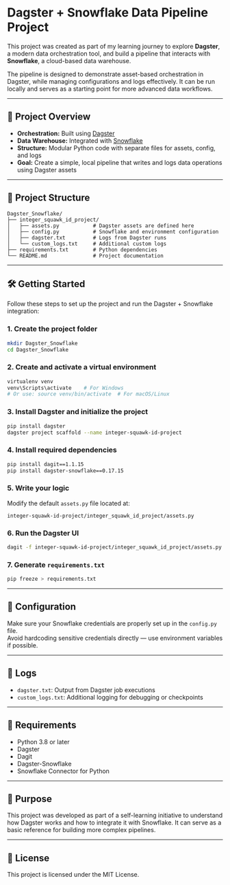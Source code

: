 # Dagster + Snowflake Data Pipeline Project

This project was created as part of my learning journey to explore **Dagster**, a modern data orchestration tool, and build a pipeline that interacts with **Snowflake**, a cloud-based data warehouse.

The pipeline is designed to demonstrate asset-based orchestration in Dagster, while managing configurations and logs effectively. It can be run locally and serves as a starting point for more advanced data workflows.

---

## 📌 Project Overview

- **Orchestration:** Built using [Dagster](https://dagster.io/)
- **Data Warehouse:** Integrated with [Snowflake](https://snowflake.com)
- **Structure:** Modular Python code with separate files for assets, config, and logs
- **Goal:** Create a simple, local pipeline that writes and logs data operations using Dagster assets

---

## 📁 Project Structure

```
Dagster_Snowflake/
├── integer_squawk_id_project/
│   ├── assets.py           # Dagster assets are defined here
│   ├── config.py           # Snowflake and environment configuration
│   ├── dagster.txt         # Logs from Dagster runs
│   └── custom_logs.txt     # Additional custom logs
├── requirements.txt        # Python dependencies
└── README.md               # Project documentation
```

---

## 🛠️ Getting Started

Follow these steps to set up the project and run the Dagster + Snowflake integration:

### 1. Create the project folder

```bash
mkdir Dagster_Snowflake
cd Dagster_Snowflake
```

### 2. Create and activate a virtual environment

```bash
virtualenv venv
venv\Scripts\activate    # For Windows
# Or use: source venv/bin/activate  # For macOS/Linux
```

### 3. Install Dagster and initialize the project

```bash
pip install dagster
dagster project scaffold --name integer-squawk-id-project
```

### 4. Install required dependencies

```bash
pip install dagit==1.1.15
pip install dagster-snowflake==0.17.15
```

### 5. Write your logic

Modify the default `assets.py` file located at:

```
integer-squawk-id-project/integer_squawk_id_project/assets.py
```

### 6. Run the Dagster UI

```bash
dagit -f integer-squawk-id-project/integer_squawk_id_project/assets.py
```

### 7. Generate `requirements.txt`

```bash
pip freeze > requirements.txt
```

---

## 🔐 Configuration

Make sure your Snowflake credentials are properly set up in the `config.py` file.  
Avoid hardcoding sensitive credentials directly — use environment variables if possible.

---

## 📄 Logs

- `dagster.txt`: Output from Dagster job executions
- `custom_logs.txt`: Additional logging for debugging or checkpoints

---

## 🧪 Requirements

- Python 3.8 or later
- Dagster
- Dagit
- Dagster-Snowflake
- Snowflake Connector for Python

---

## 🎯 Purpose

This project was developed as part of a self-learning initiative to understand how Dagster works and how to integrate it with Snowflake. It can serve as a basic reference for building more complex pipelines.

---

## 📃 License

This project is licensed under the MIT License.
